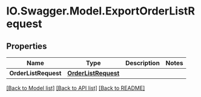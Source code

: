 # IO.Swagger.Model.ExportOrderListRequest
## Properties

Name | Type | Description | Notes
------------ | ------------- | ------------- | -------------
**OrderListRequest** | [**OrderListRequest**](OrderListRequest.md) |  | 

[[Back to Model list]](../README.md#documentation-for-models) [[Back to API list]](../README.md#documentation-for-api-endpoints) [[Back to README]](../README.md)

